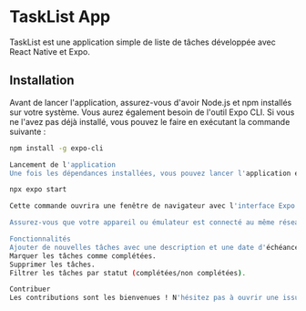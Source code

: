# TaskList App

TaskList est une application simple de liste de tâches développée avec React Native et Expo.

## Installation

Avant de lancer l'application, assurez-vous d'avoir Node.js et npm installés sur votre système. Vous aurez également besoin de l'outil Expo CLI. Si vous ne l'avez pas déjà installé, vous pouvez le faire en exécutant la commande suivante :

```bash
npm install -g expo-cli

Lancement de l'application
Une fois les dépendances installées, vous pouvez lancer l'application en utilisant Expo. Exécutez la commande suivante dans le répertoire racine du projet :

npx expo start

Cette commande ouvrira une fenêtre de navigateur avec l'interface Expo. À partir de là, vous pouvez choisir de lancer l'application sur un émulateur/simulateur ou sur un appareil physique en scannant le code QR avec l'application Expo Go.

Assurez-vous que votre appareil ou émulateur est connecté au même réseau local que votre ordinateur.

Fonctionnalités
Ajouter de nouvelles tâches avec une description et une date d'échéance.
Marquer les tâches comme complétées.
Supprimer les tâches.
Filtrer les tâches par statut (complétées/non complétées).

Contribuer
Les contributions sont les bienvenues ! N'hésitez pas à ouvrir une issue pour signaler un bogue ou à soumettre une pull request avec des améliorations.
